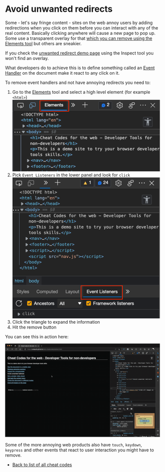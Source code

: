 # Avoid unwanted redirects

Some - let's say fringe content - sites on the web annoy users by adding redirections when you click on them before you can interact with any of the real content. Basically clicking anywhere will cause a new page to pop up. Some use a transparent overlay for that [which you can remove using the Elements tool](overlays) but others are sneakier.

If you check the [unwanted redirect demo page](https://codepo8.github.io/web-cheatcodes/demos/redirect.html) using the Inspect tool you won't find an overlay.

What developers do to achieve this is to define something called an [Event Handler](https://developer.mozilla.org/docs/Learn/JavaScript/Building_blocks/Events) on the document make it react to any click on it.

To remove event handlers and not have annoying redirects you need to:

1. Go to the [Elements](https://docs.microsoft.com/en-us/microsoft-edge/devtools-guide-chromium/elements-tool/elements-tool) tool and select a high level element (for example `<html>`)
   ![The Elements tool in the browser developer tools](screencasts/elements-tool.png)
1. Pick `Event Listeners` in the lower panel and look for `click`
   ![Inspecting click handlers in the current document](screencasts/event-listener-click.png)
1. Click the triangle to expand the information
1. Hit the remove button

You can see this in action here:

![Screencast of removing the contextmenu event listener](screencasts/click-redirect.gif)

Some of the more annoying web products also have `touch`, `keydown`, `keypress` and other events that react to user interaction you might have to remove.

- [Back to list of all cheat codes](README)
